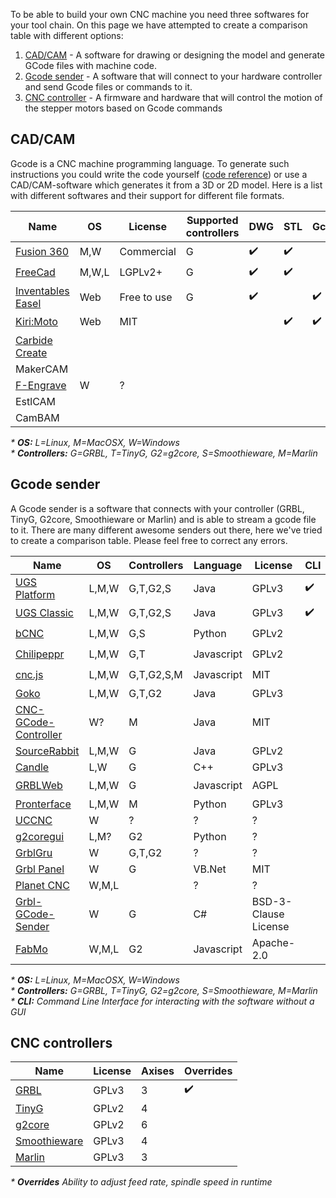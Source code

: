 To be able to build your own CNC machine you need three softwares for your tool chain. On this page we have attempted to create a comparison table with different options:

1. [CAD/CAM](#cadcam) - A software for drawing or designing the model and generate GCode files with machine code.
2. [Gcode sender](#gcode-sender) - A software that will connect to your hardware controller and send Gcode files or commands to it.
3. [CNC controller](#cnc-controllers) - A firmware and hardware that will control the motion of the stepper motors based on Gcode commands

## CAD/CAM
Gcode is a CNC machine programming language. To generate such instructions you could write the code yourself ([code reference](http://linuxcnc.org/docs/html/gcode.html)) or use a CAD/CAM-software which generates it from a 3D or 2D model. Here is a list with 
different softwares and their support for different file formats.

| Name                                                           | OS    | License     | Supported controllers | DWG | STL | Gcode | SVG |
| -------------------------------------------------------------- | ------| ----------- | --------------------- | --- | --- | ----- | --- |
| [Fusion 360](https://www.autodesk.se/products/fusion-360/)     | M,W   | Commercial  | G                     | :heavy_check_mark: | :heavy_check_mark: | | :heavy_check_mark: |
| [FreeCad](https://www.freecadweb.org/)                         | M,W,L | LGPLv2+     | G                     | :heavy_check_mark: | :heavy_check_mark: | | :heavy_check_mark: |
| [Inventables Easel](http://easel.inventables.com/)             | Web   | Free to use | G                     | :heavy_check_mark: | | :heavy_check_mark: | :heavy_check_mark: |
| [Kiri:Moto](https://grid.space/kiri/)                          | Web   | MIT         |                       | | :heavy_check_mark: | :heavy_check_mark: | |
| [Carbide Create](https://carbide3d.com/carbidecreate/)         |       |             |                       | | | | |
| MakerCAM                                                       |       |             |                       | | | | |
| [F-Engrave](https://www.scorchworks.com/Fengrave/fengrave.html)| W     | ?           |                       | | | | |
| EstlCAM                                                    |       |             |                       | | | | |
| CamBAM                                                     |       |             |                       | | | | |
      
_* **OS:** L=Linux, M=MacOSX, W=Windows_ <br/>
_* **Controllers:** G=GRBL, T=TinyG, G2=g2core, S=Smoothieware, M=Marlin_ <br/>

## Gcode sender

A Gcode sender is a software that connects with your controller (GRBL, TinyG, G2core, Smoothieware or Marlin) and is able to stream a gcode file to it. There are many different awesome senders out there, here we've tried to create a comparison table. Please feel free to correct any errors.

| Name                                                 | OS    | Controllers | Language   | License | CLI | WebUI | Gamepad |
| ---------------------------------------------------- | ------| ----------- | ---------- | ------- | --- | ----- | ------- |
| [UGS Platform](http://winder.github.io/ugs_website/) | L,M,W | G,T,G2,S    | Java       | GPLv3   | :heavy_check_mark: | :heavy_check_mark: | :heavy_check_mark: |
| [UGS Classic](http://winder.github.io/ugs_website/)  | L,M,W | G,T,G2,S    | Java       | GPLv3   | :heavy_check_mark: | :heavy_check_mark: | |
| [bCNC](https://github.com/vlachoudis/bCNC)           | L,M,W | G,S         | Python     | GPLv2   |     | :heavy_check_mark: | |
| [Chilipeppr](http://chilipeppr.com/)                 | L,M,W | G,T         | Javascript | GPLv2   |     | :heavy_check_mark: | |
| [cnc.js](https://github.com/cncjs/cncjs)             | L,M,W | G,T,G2,S,M  | Javascript | MIT     |     | :heavy_check_mark: | |
| [Goko](https://goko.fr/)                             | L,M,W | G,T,G2      | Java       | GPLv3   |     |  | |
| [CNC-GCode-Controller](https://github.com/pknoe3lh/cncgcodecontroller) | W?    | M | Java | MIT   |     |  | |
| [SourceRabbit](https://github.com/nsiatras/sourcerabbit-gcode-sender)  | L,M,W | G | Java | GPLv2 |     |  | |
| [Candle](https://github.com/Denvi/Candle)            | L,W   | G           | C++        | GPLv3   |     |  | |
| [GRBLWeb](http://xyzbots.com/grblweb.html)           | L,M,W | G           | Javascript | AGPL    |     | :heavy_check_mark: | |
| [Pronterface](http://www.pronterface.com/)           | L,M,W | M           | Python     | GPLv3   |     |  | |
| [UCCNC](https://cncdrive.com/UCCNC.html)             | W     | ?           | ?          | ?       |     |  | |
| [g2coregui](https://github.com/talpadk/g2coregui)    | L,M?  | G2          | Python     | ?       |     |  | |
| [GrblGru](https://www.grblgru.com/)                  | W     | G,T,G2      | ?          | ?       |     |  | |
| [Grbl Panel](https://github.com/gerritv/Grbl-Panel/) | W     | G           | VB.Net     | MIT     |     |  | |
| [Planet CNC](https://planet-cnc.com/software/)       | W,M,L |             | ?          | ?       |     |  | |
| [Grbl-GCode-Sender](https://github.com/terjeio/Grbl-GCode-Sender) | W | G  | C#         |  BSD-3-Clause License | | | |
| [FabMo](http://gofabmo.org/)                         | W,M,L | G2          | Javascript | Apache-2.0 |  |  | |

_* **OS:** L=Linux, M=MacOSX, W=Windows_ <br/>
_* **Controllers:** G=GRBL, T=TinyG, G2=g2core, S=Smoothieware, M=Marlin_ <br/>
_* **CLI:** Command Line Interface for interacting with the software without a GUI_


## CNC controllers

| Name                                                         | License | Axises | Overrides |
| ------------------------------------------------------------ | ------- | ------ | --------- |
| [GRBL](https://github.com/gnea/grbl)                         | GPLv3   | 3      | :heavy_check_mark: |
| [TinyG](https://github.com/synthetos/TinyG)                  | GPLv2   | 4      | |
| [g2core](https://github.com/synthetos/g2)                    | GPLv2   | 6      | |
| [Smoothieware](https://github.com/Smoothieware/Smoothieware) | GPLv3   | 4      | |
| [Marlin](https://github.com/MarlinFirmware/Marlin)           | GPLv3   | 3      | |

_* **Overrides** Ability to adjust feed rate, spindle speed in runtime_ <br/>
